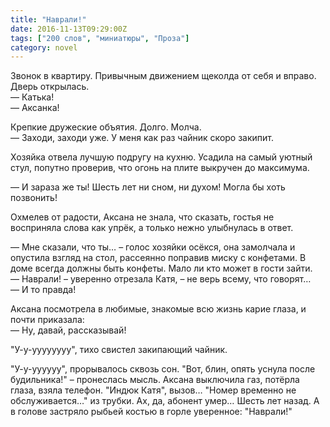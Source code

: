 ```yaml
---
title: "Наврали!"
date: 2016-11-13T09:29:00Z
tags: ["200 слов", "миниатюры", "Проза"]
category: novel
---
```


Звонок в квартиру. Привычным движением щеколда от себя и вправо. Дверь открылась.  
— Катька!  
— Аксанка!

Крепкие дружеские объятия. Долго. Молча.  
— Заходи, заходи уже. У меня как раз чайник скоро закипит.

Хозяйка отвела лучшую подругу на кухню. Усадила на самый уютный стул, попутно проверив, что огонь на плите выкручен до максимума.

— И зараза же ты! Шесть лет ни сном, ни духом! Могла бы хоть позвонить! 

Охмелев от радости, Аксана не знала, что сказать, гостья не восприняла слова как упрёк, а только нежно улыбнулась в ответ.

— Мне сказали, что ты… – голос хозяйки осёкся, она замолчала и опустила взгляд на стол, рассеянно поправив миску с конфетами. В доме всегда должны быть конфеты. Мало ли кто может в гости зайти.  
— Наврали! – уверенно отрезала Катя, – не верь всему, что говорят…  
— И то правда!

Аксана посмотрела в любимые, знакомые всю жизнь карие глаза, и почти приказала:  
— Ну, давай, рассказывай!

"У-у-уууууууу", тихо свистел закипающий чайник.

"У-у-уууууу", прорывалось сквозь сон. "Вот, блин, опять уснула после будильника!" – пронеслась мысль. Аксана выключила газ, потёрла глаза, взяла телефон. "Индюк Катя", вызов… "Номер временно не обслуживается…" из трубки. Ах, да, абонент умер… Шесть лет назад. А в голове застряло рыбьей костью в горле уверенное: "Наврали!"  
